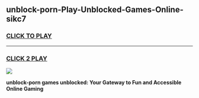 
## unblock-porn-Play-Unblocked-Games-Online-sikc7
<h3>
<a href="https://premium76.site?title=unblock-porn&ref=25A">CLICK TO PLAY</a></h3>
<hr>

<h3>
<a href="https://premium76.site?title=unblock-porn&ref=25A">CLICK 2 PLAY</a>
  
</h3>

<a href="https://premium76.site?title=unblock-porn&ref=25A"><img src="https://clearcache.store/games.png"></a>


**unblock-porn games unblocked: Your Gateway to Fun and Accessible Online Gaming**
